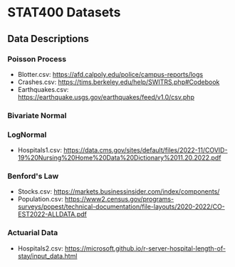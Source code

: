 # STAT400 Datasets

## Data Descriptions

### Poisson Process

 - Blotter.csv: https://afd.calpoly.edu/police/campus-reports/logs
 - Crashes.csv: https://tims.berkeley.edu/help/SWITRS.php#Codebook
 - Earthquakes.csv: https://earthquake.usgs.gov/earthquakes/feed/v1.0/csv.php

### Bivariate Normal

### LogNormal

 - Hospitals1.csv: https://data.cms.gov/sites/default/files/2022-11/COVID-19%20Nursing%20Home%20Data%20Dictionary%2011.20.2022.pdf

### Benford's Law

 - Stocks.csv: https://markets.businessinsider.com/index/components/
 - Population.csv: https://www2.census.gov/programs-surveys/popest/technical-documentation/file-layouts/2020-2022/CO-EST2022-ALLDATA.pdf

### Actuarial Data

 - Hospitals2.csv: https://microsoft.github.io/r-server-hospital-length-of-stay/input_data.html

